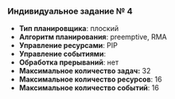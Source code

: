 ### Индивидуальное задание № 4
* **Тип планировщика**: плоский  
* **Алгоритм планирования**: preemptive, RMA  
* **Управление ресурсами**: PIP  
* **Управление событиями**:   
* **Обработка прерываний**: нет  
* **Максимальное количество задач:** 32  
* **Максимальное количество ресурсов**: 16  
* **Максимальное количество событий**: 16
